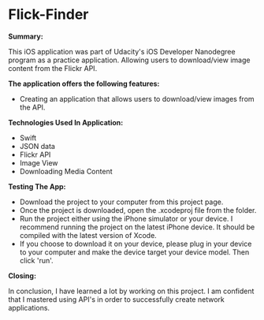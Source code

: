 # Flick-Finder

**Summary:**

This iOS application was part of Udacity's iOS Developer Nanodegree program as a practice application. Allowing users to download/view image content from the Flickr API.

**The application offers the following features:**

* Creating an application that allows users to download/view images from the API.

**Technologies Used In Application:**
* Swift
* JSON data
* Flickr API
* Image View
* Downloading Media Content


**Testing The App:**
* Download the project to your computer from this project page.
* Once the project is downloaded, open the .xcodeproj file from the folder.
* Run the project either using the iPhone simulator or your device. I recommend running the project on the latest iPhone device. It should be compiled with the latest version of Xcode.
* If you choose to download it on your device, please plug in your device to your computer and make the device target your device model. Then click 'run'.

**Closing:**

In conclusion, I have learned a lot by working on this project. I am confident that I mastered using API's in order to successfully create network applications.
